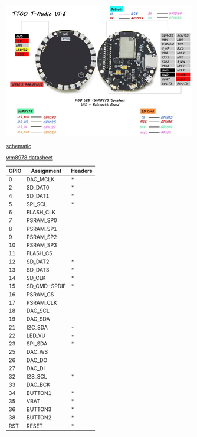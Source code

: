 ![TAudio v1.6](pin-out.jpg)

[schematic](schematic.pdf)

[wm8978 datasheet](WM8978_v4.5.pdf)

| GPIO | Assignment| Headers |
|----------------------|-------------|-------------------------------------------------------------------|
| 0 | DAC_MCLK |*|
| 2 | SD_DAT0 |*|
| 4 | SD_DAT1 |*|
| 5 | SPI_SCL |*|
| 6 | FLASH_CLK ||
| 7 | PSRAM_SP0 ||
| 8 | PSRAM_SP1 ||
| 9 | PSRAM_SP2 ||
| 10 | PSRAM_SP3||
| 11| FLASH_CS ||
| 12 | SD_DAT2 |*|
| 13 | SD_DAT3 |*|
| 14 | SD_CLK |*|
| 15 | SD_CMD-SPDIF |*|
| 16 | PSRAM_CS ||
| 17 | PSRAM_CLK ||
| 18 | DAC_SCL ||
| 19 | DAC_SDA ||
| 21 | I2C_SDA |-|
| 22 | LED_VU |-|
| 23 | SPI_SDA |*|
| 25 | DAC_WS ||
| 26 | DAC_DO ||
| 27 | DAC_DI ||
| 32 | I2S_SCL |*|
| 33 | DAC_BCK ||
| 34 | BUTTON1 |*|
| 35 | VBAT |*|
| 36 | BUTTON3 |*|
| 38 | BUTTON2 |*|
| RST | RESET |*|

